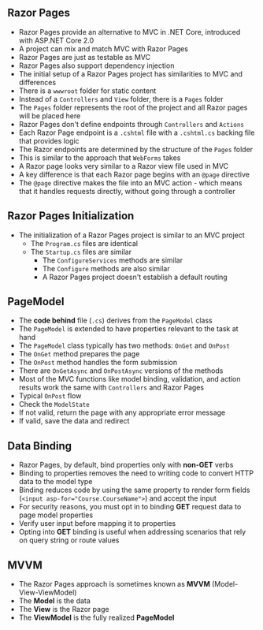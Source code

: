 ## Razor Pages

- Razor Pages provide an alternative to MVC in .NET Core, introduced with
  ASP.NET Core 2.0
- A project can mix and match MVC with Razor Pages
- Razor Pages are just as testable as MVC
- Razor Pages also support dependency injection
- The initial setup of a Razor Pages project has similarities to MVC and
  differences
- There is a `wwwroot` folder for static content
- Instead of a `Controllers` and `View` folder, there is a `Pages` folder
- The `Pages` folder represents the root of the project and all Razor pages will
  be placed here
- Razor Pages don't define endpoints through `Controllers` and `Actions`
- Each Razor Page endpoint is a `.cshtml` file with a `.cshtml.cs` backing file that
  provides logic
- The Razor endpoints are determined by the structure of the `Pages` folder
- This is similar to the approach that `WebForms` takes
- A Razor page looks very similar to a Razor view file used in MVC
- A key difference is that each Razor page begins with an `@page` directive
- The `@page` directive makes the file into an MVC action - which means that it
  handles requests directly, without going through a controller

## Razor Pages Initialization

- The initialization of a Razor Pages project is similar to an MVC project
  - The `Program.cs` files are identical
  - The `Startup.cs` files are similar
    - The `ConfigureServices` methods are similar
    - The `Configure` methods are also similar
    - A Razor Pages project doesn't establish a default routing

## PageModel

- The **code behind** file (`.cs`) derives from the `PageModel` class
- The `PageModel` is extended to have properties relevant to the task at hand
- The `PageModel` class typically has two methods: `OnGet` and `OnPost`
- The `OnGet` method prepares the page
- The `OnPost` method handles the form submission
- There are `OnGetAsync` and `OnPostAsync` versions of the methods
- Most of the MVC functions like model binding, validation, and action results
  work the same with `Controllers` and Razor Pages
- Typical `OnPost` flow
- Check the `ModelState`
- If not valid, return the page with any appropriate error message
- If valid, save the data and redirect

## Data Binding

- Razor Pages, by default, bind properties only with **non-GET** verbs
- Binding to properties removes the need to writing code to convert HTTP data to
  the model type
- Binding reduces code by using the same property to render form fields
  (`<input asp-for="Course.CourseName">`) and accept the input
- For security reasons, you must opt in to binding __GET__ request data to page
  model properties
- Verify user input before mapping it to properties
- Opting into __GET__ binding is useful when addressing scenarios that rely on query
  string or route values

## MVVM

- The Razor Pages approach is sometimes known as **MVVM** (Model-View-ViewModel)
- The **Model** is the data
- The **View** is the Razor page
- The **ViewModel** is the fully realized __PageModel__
